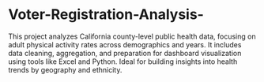# Voter-Registration-Analysis-
This project analyzes California county-level public health data, focusing on adult physical activity rates across demographics and years. It includes data cleaning, aggregation, and preparation for dashboard visualization using tools like Excel and Python. Ideal for building insights into health trends by geography and ethnicity.
